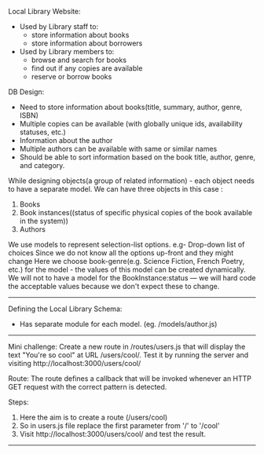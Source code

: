 Local Library Website:
- Used by Library staff to:
  * store information about books
  * store information about borrowers
- Used by Library members to:
  * browse and search for books
  * find out if any copies are available
  * reserve or borrow books

DB Design:
- Need to store information about books(title, summary, author, genre, ISBN)
- Multiple copies can be available (with globally unique ids, availability statuses, etc.)
- Information about the author
- Multiple authors can be available with same or similar names
- Should be able to sort information based on the book title, author, genre, and category.

While designing objects(a group of related information) - each object needs to have a separate model.
We can have three objects in this case :
1) Books
2) Book instances((status of specific physical copies of the book available in the system))
3) Authors

We use models to represent selection-list options. e.g- Drop-down list of choices
Since we do not know all the options up-front and they might change
Here we choose book-genre(e.g. Science Fiction, French Poetry, etc.) for the model - the values of this model can be created dynamically.
We will not to have a model for the BookInstance:status — we will hard code the acceptable values because we don't expect these to change.

--------------------

Defining the Local Library Schema:
- Has separate module for each model. (eg. /models/author.js)

--------------------

Mini challenge:
Create a new route in /routes/users.js that will display the text "You're so cool" at URL /users/cool/. Test it by running the server and visiting http://localhost:3000/users/cool/

Route: The route defines a callback that will be invoked whenever an HTTP GET request with the correct pattern is detected.

Steps:
1) Here the aim is to create a route (/users/cool)
2) So in users.js file replace the first parameter from '/' to '/cool'
 3) Visit http://localhost:3000/users/cool/ and test the result.

--------------------




